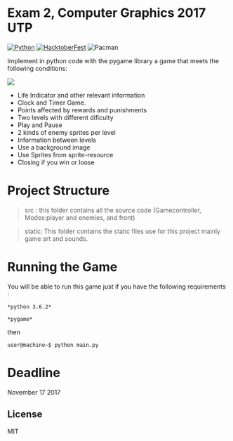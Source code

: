 # Exam 2, Computer Graphics 2017 UTP
[![Python](https://www.python.org/static/community_logos/python-powered-w-100x40.png)](https://www.python.org/) [![HacktoberFest](https://hacktoberfestchecker.herokuapp.com/img/favicon.ico)](https://hacktoberfest.digitalocean.com/)
![Pacman](https://i.imgur.com/kijwxH0.gif)

Implement in python code with the pygame library a game that meets the following conditions:

![](static/web-lisnovski-cherry.gif)

* Life Indicator and other relevant information 
* Clock and Timer Game. 
* Points affected by rewards and punishments
* Two levels with different dificulty 
* Play and Pause
* 2 kinds of enemy sprites per level
* Information between levels
* Use a background image
* Use Sprites from sprite-resource
* Closing if you win or loose

# Project Structure

> src : this folder contains all the source code (Gamecontroller, Modes:player and enemies, and front)

> static: This folder contains the static files use for this project mainly game art and sounds.

# Running the Game
You will be able to run this game just if you have the following requirements :

    *python 3.6.2*

    *pygame*

then

`user@machine~$ python main.py`


# Deadline 
November 17 2017

License
----
MIT